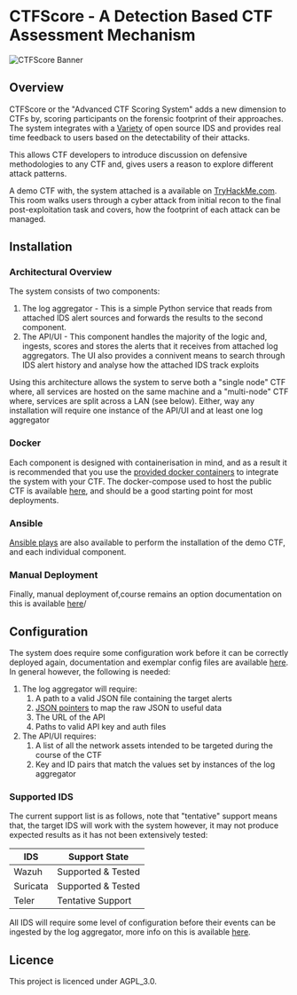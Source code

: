 # CTFScore - A Detection Based CTF Assessment Mechanism

![CTFScore Banner](https://ctfresources.s3.eu-west-2.amazonaws.com/bannerhq.png)

## Overview

CTFScore or the "Advanced CTF Scoring System" adds a new dimension to CTFs by, scoring participants on the forensic footprint of their approaches. The system integrates with a [Variety](#supported-ids) of open source IDS and provides real time feedback to users based on the detectability of their attacks.

This allows CTF developers to introduce discussion on defensive methodologies to any CTF and, gives users a reason to explore different attack patterns.

A demo CTF with, the system attached is a available on [TryHackMe.com](https://tryhackme.com/jr/idsevasion). This room walks users through a cyber attack from initial recon to the final post-exploitation task and covers, how the footprint of each attack can be managed.

## Installation

### Architectural Overview

The system consists of two components:

1. The log aggregator - This is a simple Python service that reads from attached IDS alert sources and forwards the results to the second component. 
2. The API/UI - This component handles the majority of the logic and, ingests, scores and stores the alerts that it receives from attached log aggregators. The UI also provides a connivent means to search through IDS alert history and analyse how the attached IDS track exploits

Using this architecture allows the system to serve both a "single node" CTF where, all services are hosted on the same machine and a "multi-node" CTF where, services are split across a LAN (see below). Either, way any installation will require one instance of the API/UI and at least one log aggregator

### Docker

Each component is designed with containerisation in mind, and as a result it is recommended that you use the [provided docker containers]() to integrate the system with your CTF. The docker-compose used to host the public CTF is available [here](), and should be a good starting point for most deployments.

### Ansible

[Ansible plays]() are also available to perform the installation of the demo CTF, and each individual component.

### Manual Deployment

Finally, manual deployment of,course remains an option documentation on this is available [here](https://github.com/Jroo1053/CTFScore/tree/master/Docs#log-aggregator-installation)/

## Configuration

The system does require some configuration work before it can be correctly deployed again, documentation and exemplar config files are available [here](https://github.com/Jroo1053/CTFScore/tree/master/Docs#log-aggregator-installation). In general however, the following is needed:

1. The log aggregator will require:
    1. A path to a valid JSON file containing the target alerts
    2. [JSON pointers](https://github.com/Jroo1053/CTFScore/blob/master/Docs/IDSJSONTable.md) to map the raw JSON to useful data
    3. The URL of the API
    4. Paths to valid API key and auth files
2. The API/UI requires:
    1. A list of all the network assets intended to be targeted during the course of the CTF
    2. Key and ID pairs that match the values set by instances of the log aggregator

### Supported IDS

The current support list is as follows, note that "tentative" support means that, the target IDS will work with the system however, it may not produce expected results as it has not been extensively tested:

| IDS | Support State |
|-----|-------|
| Wazuh | Supported & Tested
| Suricata | Supported & Tested |
| Teler | Tentative Support |

All IDS will require some level of configuration before their events can be ingested by the log aggregator, more info on this is available [here]().

## Licence

This project is licenced under AGPL_3.0.
